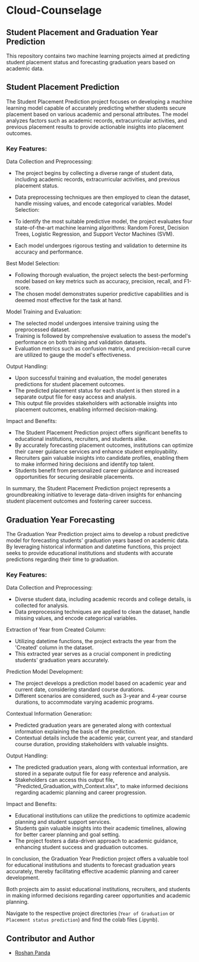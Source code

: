 # Cloud-Counselage

## Student Placement and Graduation Year Prediction

This repository contains two machine learning projects aimed at predicting student placement status and forecasting graduation years based on academic data.

## Student Placement Prediction

The Student Placement Prediction project focuses on developing a machine learning model capable of accurately predicting whether students secure placement based on various academic and personal attributes. The model analyzes factors such as academic records, extracurricular activities, and previous placement results to provide actionable insights into placement outcomes.

### Key Features:
Data Collection and Preprocessing:

* The project begins by collecting a diverse range of student data, including academic records, extracurricular activities, and previous placement status.
* Data preprocessing techniques are then employed to clean the dataset, handle missing values, and encode categorical variables.
Model Selection:

* To identify the most suitable predictive model, the project evaluates four state-of-the-art machine learning algorithms: Random Forest, Decision Trees, Logistic Regression, and Support Vector Machines (SVM).
* Each model undergoes rigorous testing and validation to determine its accuracy and performance.

Best Model Selection:
* Following thorough evaluation, the project selects the best-performing model based on key metrics such as accuracy, precision, recall, and F1-score.
* The chosen model demonstrates superior predictive capabilities and is deemed most effective for the task at hand.
  
Model Training and Evaluation:
* The selected model undergoes intensive training using the preprocessed dataset.
* Training is followed by comprehensive evaluation to assess the model's performance on both training and validation datasets.
* Evaluation metrics such as confusion matrix, and precision-recall curve are utilized to gauge the model's effectiveness.
  
Output Handling:
* Upon successful training and evaluation, the model generates predictions for student placement outcomes.
* The predicted placement status for each student is then stored in a separate output file for easy access and analysis.
* This output file provides stakeholders with actionable insights into placement outcomes, enabling informed decision-making.
  
Impact and Benefits:
* The Student Placement Prediction project offers significant benefits to educational institutions, recruiters, and students alike.
* By accurately forecasting placement outcomes, institutions can optimize their career guidance services and enhance student employability.
* Recruiters gain valuable insights into candidate profiles, enabling them to make informed hiring decisions and identify top talent.
* Students benefit from personalized career guidance and increased opportunities for securing desirable placements.

In summary, the Student Placement Prediction project represents a groundbreaking initiative to leverage data-driven insights for enhancing student placement outcomes and fostering career success.

## Graduation Year Forecasting

The Graduation Year Prediction project aims to develop a robust predictive model for forecasting students' graduation years based on academic data. By leveraging historical information and datetime functions, this project seeks to provide educational institutions and students with accurate predictions regarding their time to graduation.

### Key Features:

Data Collection and Preprocessing:

* Diverse student data, including academic records and college details, is collected for analysis.
* Data preprocessing techniques are applied to clean the dataset, handle missing values, and encode categorical variables.

Extraction of Year from Created Column:

* Utilizing datetime functions, the project extracts the year from the 'Created' column in the dataset.
* This extracted year serves as a crucial component in predicting students' graduation years accurately.

Prediction Model Development:

* The project develops a prediction model based on academic year and current date, considering standard course durations.
* Different scenarios are considered, such as 3-year and 4-year course durations, to accommodate varying academic programs.

Contextual Information Generation:

* Predicted graduation years are generated along with contextual information explaining the basis of the prediction.
* Contextual details include the academic year, current year, and standard course duration, providing stakeholders with valuable insights.

Output Handling:

* The predicted graduation years, along with contextual information, are stored in a separate output file for easy reference and analysis.
* Stakeholders can access this output file, "Predicted_Graduation_with_Context.xlsx", to make informed decisions regarding academic planning and career progression.

Impact and Benefits:

* Educational institutions can utilize the predictions to optimize academic planning and student support services.
* Students gain valuable insights into their academic timelines, allowing for better career planning and goal setting.
* The project fosters a data-driven approach to academic guidance, enhancing student success and graduation outcomes.

In conclusion, the Graduation Year Prediction project offers a valuable tool for educational institutions and students to forecast graduation years accurately, thereby facilitating effective academic planning and career development.

Both projects aim to assist educational institutions, recruiters, and students in making informed decisions regarding career opportunities and academic planning.

Navigate to the respective project directories (`Year of Graduation` or `Placement status prediction`) and find the colab files (.ipynb).

## Contributor and Author

- [Roshan Panda](https://github.com/RPanda22)



